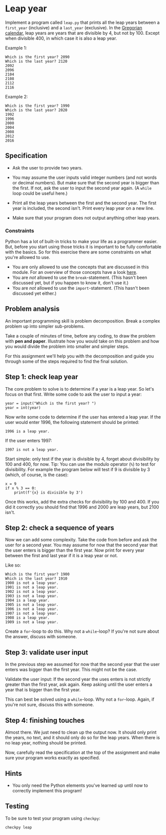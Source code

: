 # Leap year

Implement a program called `leap.py` that prints all the leap years between a `first_year` (inclusive) and a `last_year` (exclusive). In the [Gregorian calendar](https://en.wikipedia.org/wiki/Leap_year#Gregorian_calendar), leap years are years that are divisible by 4, but not by 100. Except when divisible 400, in which case it is also a leap year.

Example 1:

	Which is the first year? 2090
	Which is the last year? 2120
	2092
	2096
	2104
	2108
	2112
	2116

Example 2:

	Which is the first year? 1990
	Which is the last year? 2020
	1992
	1996
	2000
	2004
	2008
	2012
	2016

## Specification

* Ask the user to provide two years.

* You may assume the user inputs valid integer numbers (and not words or decimal numbers). But make sure that the second year is bigger than the first. If not, ask the user to input the second year again. (A `while` loop could be useful here.)

* Print all the leap years between the first and the second year. The first year is included, the second isn't. Print every leap year on a new line.

* Make sure that your program does not output anything other leap years.

### Constraints
Python has a lot of built-in tricks to make your life as a programmer easier. But, before you start
using those tricks it is important to be fully comfortable with the basics. So for this
exercise there are some constraints on what you're allowed to use.

* You are only allowed to use the concepts that are discussed in this module.
For an overview of those concepts have a look [here](/python/en/overview).
* You are *not* allowed to use the `break`-statement. (This hasn't been discussed yet,
but if you happen to know it, don't use it.)
* You are *not* allowed to use the `import`-statement. (This hasn't been discussed yet either.)

## Problem analysis

An important programming skill is problem decomposition. Break a complex problem up into simpler sub-problems.

Take a couple of minutes of time, before any coding, to draw the problem with **pen and paper**. Illustrate how you would take on this problem and how you would divide the problem into smaller and simpler steps.

For this assignment we'll help you with the decomposition and guide you through some of the steps required to find the final solution.

## Step 1: check leap year

The core problem to solve is to determine if a year is a leap year. So let's focus on that first. Write some code to ask the user to input a year:

	year = input("Which is the first year? ")
	year = int(year)

Now write some code to determine if the user has entered a leap year. If the user would enter 1996, the following statement should be printed:

	1996 is a leap year.

If the user enters 1997:

	1997 is not a leap year.

Start simple: only test if the year is divisible by 4, forget about divisibility by 100 and 400, for now. Tip: You can use the modulo operator (`%`) to test for divisibility. For example the program below will test if 9 is divisible by 3 (which, of course, is the case):

	x = 9
	if x % 3 == 0:
	    print(f'{x} is divisible by 3')

Once this works, add the extra checks for divisibility by 100 and 400. If you did it correctly you should find that 1996 and 2000 are leap years, but 2100 isn't.

## Step 2: check a sequence of years

Now we can add some complexity. Take the code from before and ask the user for a second year. You may assume for now that the second year that the user enters is bigger than the first year. Now print for every year between the first and last year if it is a leap year or not.

Like so:

	Which is the first year? 1900
	Which is the last year? 1910
	1900 is not a leap year.
	1901 is not a leap year.
	1902 is not a leap year.
	1903 is not a leap year.
	1904 is a leap year.
	1905 is not a leap year.
	1906 is not a leap year.
	1907 is not a leap year.
	1908 is a leap year.
	1909 is not a leap year.

Create a `for`-loop to do this. Why not a `while`-loop? If you're not sure about the answer, discuss with someone.

## Step 3: validate user input

In the previous step we assumed for now that the second year that the user enters was bigger than the first year. This might not be the case.

Validate the user input: If the second year the uses enters is not strictly greater than the first year, ask again. Keep asking until the user enters a year that is bigger than the first year.

This can best be solved using a `while`-loop. Why not a `for`-loop. Again, if you're not sure, discuss this with someone.

## Step 4: finishing touches

Almost there. We just need to clean up the output now. It should only print the years, no text, and it should only do so for the leap years. When there is no leap year, nothing should be printed.

Now, carefully read the specification at the top of the assignment and make sure your program works exactly as specified.

## Hints

* You only need the Python elements you've learned up until now to correctly implement this program!

## Testing

To be sure to test your program using `checkpy`:

	checkpy leap
